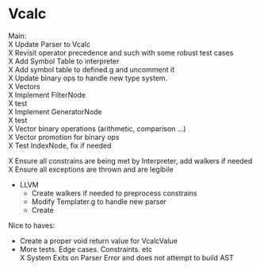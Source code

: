 Vcalc  
=====  

Main:  
X Update Parser to Vcalc  
  X Revisit operator precedence and such with some robust test cases  
X Add Symbol Table to interpreter  
X Add symbol table to defined.g and uncomment it  
X Update binary ops to handle new type system.  
X Vectors  
  X Implement FilterNode  
    X test  
  X Implement GeneratorNode  
    X test  
  X Vector binary operations (arithmetic, comparison ...)  
  X Vector promotion for binary ops  
  X Test IndexNode, fix if needed  



X Ensure all constrains are being met by Interpreter, add walkers if needed  
  X Ensure all exceptions are thrown and are legibile  
- LLVM  
  - Create walkers if needed to preprocess constrains  
  - Modify Templater.g to handle new parser  
  - Create   







Nice to haves:
- Create a proper void return value for VcalcValue   
- More tests. Edge cases. Constraints. etc  
X System Exits on Parser Error and does not attempt to build AST  
